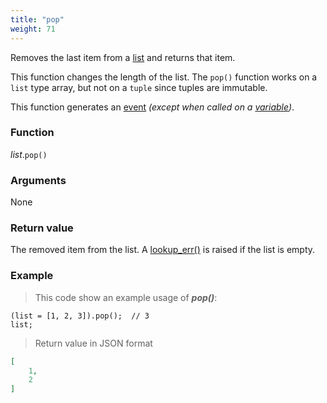 ```yaml
---
title: "pop"
weight: 71
---
```


Removes the last item from a [list](../../list) and returns that item.

This function changes the length of the list. The `pop()` function works
on a `list` type array, but not on a `tuple` since tuples are immutable.

This function generates an [event](../../../overview/events) *(except when called on a [variable](../../../overview/variable))*.

### Function

*list*.`pop()`

### Arguments

None

### Return value

The removed item from the list. A [lookup_err()](../../../errors/lookup_err) is raised if the list is empty.

### Example

> This code show an example usage of ***pop()***:

```thingsdb,json_response
(list = [1, 2, 3]).pop();  // 3
list;
```

> Return value in JSON format

```json
[
    1,
    2
]
```
